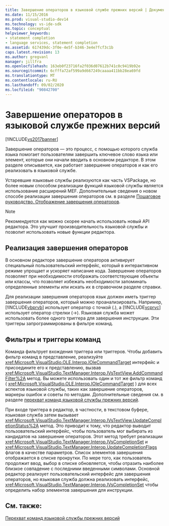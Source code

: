 ```yaml
---
title: Завершение операторов в языковой службе прежних версий | Документация Майкрософт
ms.date: 11/15/2016
ms.prod: visual-studio-dev14
ms.technology: vs-ide-sdk
ms.topic: conceptual
helpviewer_keywords:
- statement completion
- language services, statement completion
ms.assetid: 617439dc-3f0e-4e5f-b346-3e4e7fcf3c1b
caps.latest.revision: 13
ms.author: gregvanl
manager: jillfra
ms.openlocfilehash: 163eb0f23716fa2f036d07612b741c0c9419b92e
ms.sourcegitcommit: 6cfffa72af599a9d667249caaaa411bb28ea69fd
ms.translationtype: MT
ms.contentlocale: ru-RU
ms.lasthandoff: 09/02/2020
ms.locfileid: "90842700"
---
```

# <a name="statement-completion-in-a-legacy-language-service"></a>Завершение операторов в языковой службе прежних версий
[!INCLUDE[vs2017banner](../../includes/vs2017banner.md)]

Завершение операторов — это процесс, с помощью которого служба языка помогает пользователям завершить ключевое слово языка или элемент, которые они начали вводить в основном редакторе. В этом разделе описывается, как работает завершение операторов и как его реализовать в языковой службе.  
  
 Устаревшие языковые службы реализуются как часть VSPackage, но более новым способом реализации функций языковой службы является использование расширений MEF. Дополнительные сведения о новом способе реализации завершения операторов см. в разделе [Пошаговое руководство. Отображение завершения операторов](../../extensibility/walkthrough-displaying-statement-completion.md).  
  
> [!NOTE]
> Рекомендуется как можно скорее начать использовать новый API редактора. Это улучшит производительность языковой службы и позволит использовать новые функции редактора.  
  
## <a name="implementing-statement-completion"></a>Реализация завершения операторов  
 В основном редакторе завершение операторов активирует специальный пользовательский интерфейс, который в интерактивном режиме упрощает и ускоряет написание кода. Завершение операторов позволяет при необходимости отображать соответствующие объекты или классы, что позволяет избежать необходимости запоминать определенные элементы или искать их в справочном разделе справки.  
  
 Для реализации завершения операторов язык должен иметь триггер завершения операторов, который можно проанализировать. Например, [!INCLUDE[vbprvb](../../includes/vbprvb-md.md)] использует оператор с точкой (.), а [!INCLUDE[vcprvc](../../includes/vcprvc-md.md)] использует оператор стрелки (->). Языковая служба может использовать более одного триггера для завершения инструкции. Эти триггеры запрограммированы в фильтре команд.  
  
## <a name="command-filters-and-triggers"></a>Фильтры и триггеры команд  
 Команда фильтрует вхождения триггера или триггеров. Чтобы добавить фильтр команд в представление, реализуйте <xref:Microsoft.VisualStudio.OLE.Interop.IOleCommandTarget> интерфейс и присоедините его к представлению, вызвав <xref:Microsoft.VisualStudio.TextManager.Interop.IVsTextView.AddCommandFilter%2A> метод. Вы можете использовать один и тот же фильтр команд ( <xref:Microsoft.VisualStudio.OLE.Interop.IOleCommandTarget> ) для всех аспектов языковой службы, таких как завершение операторов, маркеры ошибок и советы по методам. Дополнительные сведения см. в разделе [перехват команд языковой службы прежних версий](../../extensibility/internals/intercepting-legacy-language-service-commands.md).  
  
 При входе триггера в редактор, в частности, в текстовом буфере, языковая служба затем вызывает <xref:Microsoft.VisualStudio.TextManager.Interop.IVsTextView.UpdateCompletionStatus%2A> метод. Это приводит к тому, что редактор выводит пользовательский интерфейс, чтобы пользователь мог выбирать из кандидатов на завершение операторов. Этот метод требует реализации <xref:Microsoft.VisualStudio.TextManager.Interop.IVsCompletionSet> и <xref:Microsoft.VisualStudio.TextManager.Interop.UpdateCompletionFlags> флагов в качестве параметров. Список элементов завершения отображается в списке прокрутки. По мере того, как пользователь продолжит ввод, выбор в списке обновляется, чтобы отразить наиболее близкое совпадение с последними введенными символами. Основной редактор реализует пользовательский интерфейс для завершения операторов, но языковая служба должна реализовать интерфейс, <xref:Microsoft.VisualStudio.TextManager.Interop.IVsCompletionSet> чтобы определить набор элементов завершения для инструкции.  
  
## <a name="see-also"></a>См. также:  
 [Перехват команд языковой службы прежних версий](../../extensibility/internals/intercepting-legacy-language-service-commands.md)
